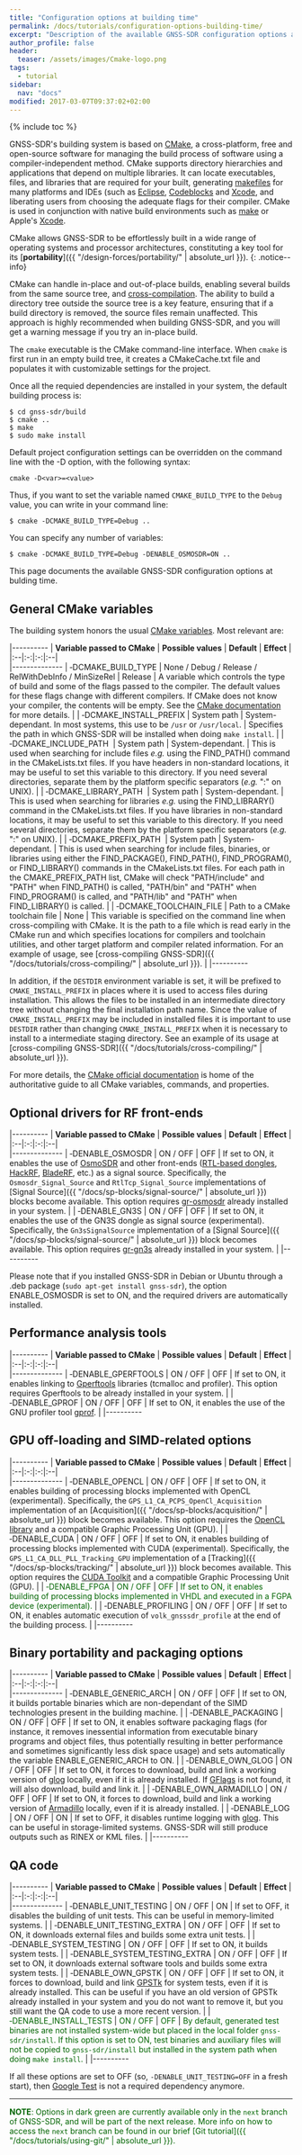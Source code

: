 ```yaml
---
title: "Configuration options at building time"
permalink: /docs/tutorials/configuration-options-building-time/
excerpt: "Description of the available GNSS-SDR configuration options at bulding time."
author_profile: false
header:
  teaser: /assets/images/Cmake-logo.png
tags:
  - tutorial
sidebar:
  nav: "docs"
modified: 2017-03-07T09:37:02+02:00
---
```


{% include toc %}

GNSS-SDR's building system is based on [CMake](https://cmake.org/), a cross-platform, free and open-source software for managing the build process of software using a compiler-independent method. CMake supports directory hierarchies and applications that depend on multiple libraries.  It can locate executables, files, and libraries that are required for your built, generating [makefiles](https://en.wikipedia.org/wiki/Makefile) for many platforms and IDEs (such as [Eclipse](http://www.eclipse.org), [Codeblocks](http://www.codeblocks.org/) and [Xcode](https://developer.apple.com/xcode/), and liberating users from choosing the adequate flags for their compiler. CMake is used in conjunction with native build environments such as [make](https://en.wikipedia.org/wiki/Make_(software)) or Apple's [Xcode](https://en.wikipedia.org/wiki/Xcode).


CMake allows GNSS-SDR to be effortlessly built in a wide range of operating systems and processor architectures, constituting a key tool for its [**portability**]({{ "/design-forces/portability/" | absolute_url }}).
{: .notice--info}

CMake can handle in-place and out-of-place builds, enabling several builds from the same source tree, and [cross-compilation](https://en.wikipedia.org/wiki/Cross_compiler). The ability to build a directory tree outside the source tree is a key feature, ensuring that if a build directory is removed, the source files remain unaffected. This approach is highly recommended when building GNSS-SDR, and you will get a warning message if you try an in-place build.


The ```cmake``` executable is the CMake command-line interface. When ```cmake``` is first run in an empty build tree, it creates a CMakeCache.txt file and populates it with customizable settings for the project.

Once all the requied dependencies are installed in your system, the default building process is:

    $ cd gnss-sdr/build
    $ cmake ..
    $ make
    $ sudo make install

Default project configuration settings can be overridden on the command line with the -D option, with the following syntax:

    cmake -D<var>=<value>

Thus, if you want to set the variable named ```CMAKE_BUILD_TYPE``` to the ```Debug``` value, you can write in your command line:

    $ cmake -DCMAKE_BUILD_TYPE=Debug ..

You can specify any number of variables:

    $ cmake -DCMAKE_BUILD_TYPE=Debug -DENABLE_OSMOSDR=ON ..


This page documents the available GNSS-SDR configuration options at bulding time.


## General CMake variables

The building system honors the usual [CMake variables](https://cmake.org/cmake/help/latest/manual/cmake-variables.7.html). Most relevant are:


|----------
|  **Variable passed to CMake**  |  **Possible values** | **Default** | **Effect** |
|:--|:-:|:-:|:--|   
|--------------
| &#x2011;DCMAKE_BUILD_TYPE |  None / Debug / Release / RelWithDebInfo / MinSizeRel | Release | A variable which controls the type of build and some of the flags passed to the compiler. The default values for these flags change with different compilers. If CMake does not know your compiler, the contents will be empty. See the [CMake documentation](https://cmake.org/cmake/help/v3.0/variable/CMAKE_BUILD_TYPE.html) for more details. |
| &#x2011;DCMAKE_INSTALL_PREFIX | System path | System-dependant. In most systems, this use to be ```/usr``` or ```/usr/local```. | Specifies the path in which GNSS-SDR will be installed when doing ```make install```.   |
| &#x2011;DCMAKE_INCLUDE_PATH  | System path | System-dependant. | This is used when searching for include files *e.g.* using the FIND_PATH() command in the CMakeLists.txt files. If you have headers in non-standard locations, it may be useful to set this variable to this directory. If you need several directories, separate them by the platform specific separators (*e.g.* ":" on UNIX). |
| &#x2011;DCMAKE_LIBRARY_PATH  | System path | System-dependant. | This is used when searching for libraries *e.g.* using the FIND_LIBRARY() command in the CMakeLists.txt files. If you have libraries in non-standard locations, it may be useful to set this variable to this directory. If you need several directories, separate them by the platform specific separators (*e.g.* ":" on UNIX). |
| &#x2011;DCMAKE_PREFIX_PATH  | System path | System-dependant. | This is used when searching for include files, binaries, or libraries using either the FIND_PACKAGE(), FIND_PATH(), FIND_PROGRAM(), or FIND_LIBRARY() commands in the CMakeLists.txt files. For each path in the CMAKE_PREFIX_PATH list, CMake will check "PATH/include" and "PATH" when FIND_PATH() is called, "PATH/bin" and "PATH" when FIND_PROGRAM() is called, and "PATH/lib" and "PATH" when FIND_LIBRARY() is called. |
| &#x2011;DCMAKE_TOOLCHAIN_FILE |  Path to a CMake toolchain file  | None | This variable is specified on the command line when cross-compiling with CMake. It is the path to a file which is read early in the CMake run and which specifies locations for compilers and toolchain utilities, and other target platform and compiler related information. For an example of usage, see [cross-compiling GNSS-SDR]({{ "/docs/tutorials/cross-compiling/" | absolute_url }}). |
|----------

In addition, if the ```DESTDIR``` environment variable is set, it will be prefixed to ```CMAKE_INSTALL_PREFIX``` in places where it is used to access files during installation. This allows the files to be installed in an intermediate directory tree without changing the final installation path name. Since the value of ```CMAKE_INSTALL_PREFIX``` may be included in installed files it is important to use ```DESTDIR``` rather than changing ```CMAKE_INSTALL_PREFIX``` when it is necessary to install to a intermediate staging directory. See an example of its usage at [cross-compiling GNSS-SDR]({{ "/docs/tutorials/cross-compiling/" | absolute_url }}).

For more details, the [CMake official documentation](https://cmake.org/documentation/) is home of the authoritative guide to all CMake variables, commands, and properties.

## Optional drivers for RF front-ends

|----------
|  **Variable passed to CMake**  |  **Possible values** | **Default** | **Effect** |
|:--|:-:|:-:|:--|   
|--------------
| &#x2011;DENABLE_OSMOSDR | ON / OFF | OFF  | If set to ON, it enables the use of [OsmoSDR](http://sdr.osmocom.org/trac/) and other front-ends ([RTL-based dongles](http://www.rtl-sdr.com/), [HackRF](https://greatscottgadgets.com/hackrf/), [BladeRF](http://nuand.com), etc.) as a signal source. Specifically, the ```Osmosdr_Signal_Source``` and ```RtlTcp_Signal_Source``` implementations of [Signal Source]({{ "/docs/sp-blocks/signal-source/" | absolute_url }}) blocks become available. This option requires [gr-osmosdr](http://osmocom.org/projects/sdr/wiki/GrOsmoSDR) already installed in your system.  |
| &#x2011;DENABLE_GN3S | ON / OFF | OFF  |  If set to ON, it enables the use of the GN3S dongle as signal source (experimental). Specifically, the ```Gn3sSignalSource``` implementation of a [Signal Source]({{ "/docs/sp-blocks/signal-source/" | absolute_url }}) block becomes available. This option requires [gr-gn3s](https://github.com/gnss-sdr/gr-gn3s) already installed in your system. |
|----------

Please note that if you installed GNSS-SDR in Debian or Ubuntu through a .deb package (```sudo apt-get install gnss-sdr```), the option ENABLE_OSMOSDR is set to ON, and the required drivers are automatically installed.

## Performance analysis tools

|----------
|  **Variable passed to CMake**  |  **Possible values** | **Default** | **Effect** |
|:--|:-:|:-:|:--|   
|--------------
| &#x2011;DENABLE_GPERFTOOLS | ON / OFF | OFF | If set to ON, it enables linking to [Gperftools](https://github.com/gperftools/gperftools) libraries (tcmalloc and profiler). This option requires Gperftools to be already installed in your system.  |
| &#x2011;DENABLE_GPROF | ON / OFF | OFF  |  If set to ON, it enables the use of the GNU profiler tool [gprof](https://en.wikipedia.org/wiki/Gprof).  |
|----------

## GPU off-loading and SIMD-related options

|----------
|  **Variable passed to CMake**  |  **Possible values** | **Default** | **Effect** |
|:--|:-:|:-:|:--|   
|--------------
| &#x2011;DENABLE_OPENCL | ON / OFF | OFF | If set to ON, it enables building of processing blocks implemented with OpenCL (experimental). Specifically, the ```GPS_L1_CA_PCPS_OpenCl_Acquisition``` implementation of an [Acquisition]({{ "/docs/sp-blocks/acquisition/" | absolute_url }}) block becomes available. This option requires the [OpenCL library](https://www.khronos.org/opencl/) and a compatible Graphic Processing Unit (GPU). |
| &#x2011;DENABLE_CUDA |  ON / OFF | OFF  |  If set to ON, it enables building of processing blocks implemented with CUDA (experimental). Specifically, the ```GPS_L1_CA_DLL_PLL_Tracking_GPU``` implementation of a [Tracking]({{ "/docs/sp-blocks/tracking/" | absolute_url }}) block becomes available. This option requires the [CUDA Toolkit](https://developer.nvidia.com/cuda-downloads) and a compatible Graphic Processing Unit (GPU). |
| <span style="color: DarkGreen">&#x2011;DENABLE_FPGA</span> |  <span style="color: DarkGreen">ON / OFF</span> | <span style="color: DarkGreen">OFF</span>  |  <span style="color: DarkGreen">If set to ON, it enables building of processing blocks implemented in VHDL and executed in a FGPA device (experimental).</span> |
| &#x2011;DENABLE_PROFILING |  ON / OFF | OFF  | If set to ON, it enables  automatic execution of ```volk_gnsssdr_profile``` at the end of the building process. |
|----------


## Binary portability and packaging options

|----------
|  **Variable passed to CMake**  |  **Possible values** | **Default** | **Effect** |
|:--|:-:|:-:|:--|   
|--------------
| &#x2011;DENABLE_GENERIC_ARCH | ON / OFF |  OFF |  If set to ON, it builds portable binaries which are non-dependant of the SIMD technologies present in the building machine. |
| &#x2011;DENABLE_PACKAGING | ON / OFF | OFF  |  If set to ON, it enables software packaging flags (for instance, it removes inessential information from executable binary programs and object files, thus potentially resulting in better performance and sometimes significantly less disk space usage) and sets automatically the variable ENABLE_GENERIC_ARCH to ON. |
| &#x2011;DENABLE_OWN_GLOG | ON / OFF |  OFF | If set to ON, it forces to download, build and link a working version of [glog](https://github.com/google/glog) locally, even if it is already installed. If [GFlags](https://github.com/gflags/gflags) is not found, it will also download, build and link it.  |
| &#x2011;DENABLE_OWN_ARMADILLO | ON / OFF |  OFF |  If set to ON, it forces to download, build and link a working version of [Armadillo](http://arma.sourceforge.net/) locally, even if it is already installed. |
| &#x2011;DENABLE_LOG | ON / OFF |  ON |  If set to OFF, it disables runtime logging with [glog](https://github.com/google/glog). This can be useful in storage-limited systems. GNSS-SDR will still produce outputs such as RINEX or KML files. |
|----------



## QA code

|----------
|  **Variable passed to CMake**  |  **Possible values** | **Default** | **Effect** |
|:--|:-:|:-:|:--|   
|--------------
| &#x2011;DENABLE_UNIT_TESTING | ON / OFF | ON  |  If set to OFF, it disables the building of unit tests. This can be useful in memory-limited systems. |
| &#x2011;DENABLE_UNIT_TESTING_EXTRA | ON / OFF | OFF  | If set to ON, it downloads external files and builds some extra unit tests. |
| &#x2011;DENABLE_SYSTEM_TESTING | ON / OFF |  OFF |  If set to ON, it builds system tests.  |
| &#x2011;DENABLE_SYSTEM_TESTING_EXTRA | ON / OFF | OFF  | If set to ON, it downloads external software tools and builds some extra system tests.  |
| &#x2011;DENABLE_OWN_GPSTK | ON / OFF |  OFF | If set to ON, it forces to download, build and link [GPSTk](http://www.gpstk.org/) for system tests, even if it is already installed. This can be useful if you have an old version of GPSTk already installed in your system and you do not want to remove it, but you still want the QA code to use a more recent version. |
| <span style="color: DarkGreen">&#x2011;DENABLE_INSTALL_TESTS</span> | <span style="color: DarkGreen">ON / OFF</span> |  <span style="color: DarkGreen">OFF</span> | <span style="color: DarkGreen">By default, generated test binaries are not installed system-wide but placed in the local folder ```gnss-sdr/install```. If this option is set to ON, test binaries and auxiliary files will not be copied to  ```gnss-sdr/install``` but installed in the system path when doing ```make install```.</span>  |
|----------

If all these options are set to OFF (so, ```-DENABLE_UNIT_TESTING=OFF``` in a fresh start), then [Google Test](https://github.com/google/googletest) is not a required dependency anymore.

--------


<span style="color: DarkGreen">**NOTE**: Options in dark green are currently available only in the ```next``` branch of GNSS-SDR, and will be part of the next release. More info on how to access the ```next``` branch can be found in our brief [Git tutorial]({{ "/docs/tutorials/using-git/" | absolute_url }}).</span>
